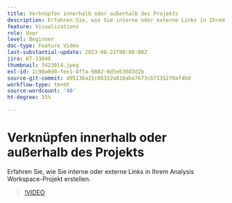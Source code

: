 ```yaml
---
title: Verknüpfen innerhalb oder außerhalb des Projekts
description: Erfahren Sie, wie Sie interne oder externe Links in Ihrem Analysis Workspace-Projekt erstellen.
feature: Visualizations
role: User
level: Beginner
doc-type: Feature Video
last-substantial-update: 2023-08-21T00:00:00Z
jira: KT-13848
thumbnail: 3423014.jpeg
exl-id: 1c90a0d0-fee1-4ffa-9882-0d5eb3683d2b
source-git-commit: d95136a21c08312a81baba7673cb7135270af4bd
workflow-type: tm+mt
source-wordcount: '40'
ht-degree: 35%

---
```


# Verknüpfen innerhalb oder außerhalb des Projekts

Erfahren Sie, wie Sie interne oder externe Links in Ihrem Analysis Workspace-Projekt erstellen.

>[!VIDEO](https://video.tv.adobe.com/v/3449609/?learn=on&captions=ger)
